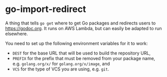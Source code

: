 # go-import-redirect

A thing that tells `go get` where to get Go packages and redirects users
to https://godoc.org. It runs on AWS Lambda, but can easily be adapted
to run elsewhere.

You need to set up the following environment variables for it to work:

* `DEST` for the base URL that will be used to build the repository URL,
* `PREFIX` for the prefix that must be removed from your package name,
  e.g. `golang.org/x/` for `golang.org/x/image`, and
* `VCS` for the type of VCS you are using, e.g. `git`.
